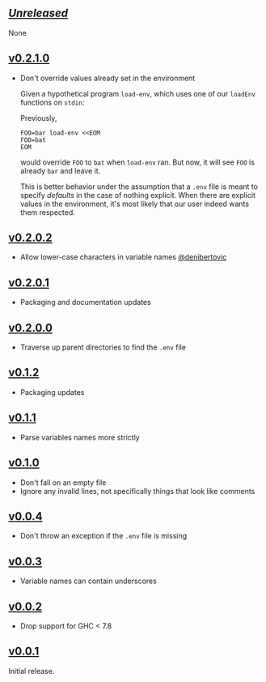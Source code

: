 ## [_Unreleased_](https://github.com/pbrisbin/load-env/compare/v0.2.1.0...main)

None

## [v0.2.1.0](https://github.com/pbrisbin/load-env/compare/v0.2.0.2...v0.2.1.0)

- Don't override values already set in the environment

  Given a hypothetical program `load-env`, which uses one of our `loadEnv`
  functions on `stdin`:

  Previously,

  ```
  FOO=bar load-env <<EOM
  FOO=bat
  EOM
  ```

  would override `FOO` to `bat` when `load-env` ran. But now, it will see `FOO`
  is already `bar` and leave it.

  This is better behavior under the assumption that a `.env` file is meant to
  specify _defaults_ in the case of nothing explicit. When there are explicit
  values in the environment, it's most likely that our user indeed wants them
  respected.

## [v0.2.0.2](https://github.com/pbrisbin/load-env/compare/v0.2.0.1...v0.2.0.2)

- Allow lower-case characters in variable names
  [@denibertovic](https://github.com/pbrisbin/load-env/pull/4)

## [v0.2.0.1](https://github.com/pbrisbin/load-env/compare/v0.2.0.0...v0.2.0.1)

- Packaging and documentation updates

## [v0.2.0.0](https://github.com/pbrisbin/load-env/compare/v0.1.2...v0.2.0.0)

- Traverse up parent directories to find the `.env` file

## [v0.1.2](https://github.com/pbrisbin/load-env/compare/v0.1.1...v0.1.2)

- Packaging updates

## [v0.1.1](https://github.com/pbrisbin/load-env/compare/v0.1.0...v0.1.1)

- Parse variables names more strictly

## [v0.1.0](https://github.com/pbrisbin/load-env/compare/v0.0.4...v0.1.0)

- Don't fail on an empty file
- Ignore any invalid lines, not specifically things that look like comments

## [v0.0.4](https://github.com/pbrisbin/load-env/compare/v0.0.3...v0.0.4)

- Don't throw an exception if the `.env` file is missing

## [v0.0.3](https://github.com/pbrisbin/load-env/compare/v0.0.2...v0.0.3)

- Variable names can contain underscores

## [v0.0.2](https://github.com/pbrisbin/load-env/compare/v0.0.1...v0.0.2)

- Drop support for GHC < 7.8

## [v0.0.1](https://github.com/pbrisbin/load-env/tree/v0.0.1)

Initial release.
